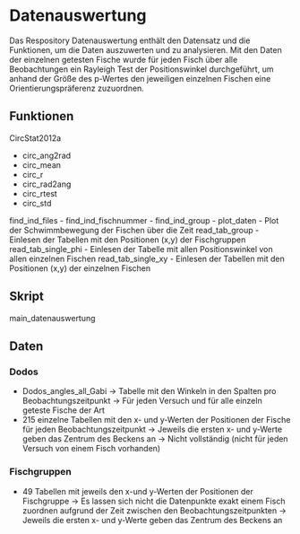 # Datenauswertung

Das Respository Datenauswertung enthält den Datensatz und die Funktionen, um die Daten auszuwerten 
und zu analysieren. Mit den Daten der einzelnen getesten Fische wurde für jeden Fisch über alle 
Beobachtungen ein Rayleigh Test der Positionswinkel durchgeführt, um anhand der Größe des p-Wertes den jeweiligen einzelnen 
Fischen eine Orientierungspräferenz zuzuordnen. 

## Funktionen
CircStat2012a
- circ_ang2rad
- circ_mean
- circ_r
- circ_rad2ang
- circ_rtest
- circ_std

find_ind_files         - 
find_ind_fischnummer   - 
find_ind_group         - 
plot_daten             - Plot der Schwimmbewegung der Fischen über die Zeit
read_tab_group         - Einlesen der Tabellen mit den Positionen (x,y) der Fischgruppen
read_tab_single_phi    - Einlesen der Tabelle mit allen Positionswinkel von allen einzelnen Fischen
read_tab_single_xy     - Einlesen der Tabellen mit den Positionen (x,y) der einzelnen Fischen

## Skript
main_datenauswertung

## Daten
### Dodos
- Dodos_angles_all_Gabi
  -> Tabelle mit den Winkeln in den Spalten pro Beobachtungszeitpunkt 
  -> Für jeden Versuch und für alle einzeln geteste Fische der Art 
- 215 einzelne Tabellen mit den x- und y-Werten der Positionen der Fische 
  für jeden Beobachtungszeitpunkt
  -> Jeweils die ersten x- und y-Werte geben das Zentrum des Beckens an
  -> Nicht vollständig (nicht für jeden Versuch von einem Fisch vorhanden)

### Fischgruppen
- 49 Tabellen mit jeweils den x-und y-Werten der Positionen der Fischgruppe
  -> Es lassen sich nicht die Datenpunkte exakt einem Fisch zuordnen 
     aufgrund der Zeit zwischen den Beobachtungszeitpunkten
  -> Jeweils die ersten x- und y-Werte geben das Zentrum des Beckens an














